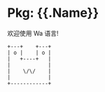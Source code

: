 # Pkg: {{.Name}}

欢迎使用 Wa 语言!

```
+---+    +---+
| o |    | o |
|   +----+   |
|            |
|    \/\/    |
|            |
+------------+
```

